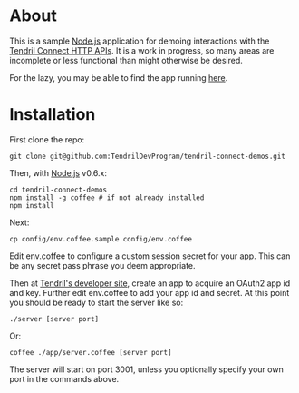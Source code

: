 # About

This is a sample [Node.js](http://nodejs.org) application for demoing interactions with the [Tendril Connect HTTP APIs](https://dev.tendrilinc.com/docs).  It is a work in progress, so many areas are incomplete or less functional than might otherwise be desired.

For the lazy, you may be able to find the app running [here](http://freezing-robot-5534.herokuapp.com).

# Installation

First clone the repo:

	git clone git@github.com:TendrilDevProgram/tendril-connect-demos.git

Then, with [Node.js](http://nodejs.org) v0.6.x:

	cd tendril-connect-demos
	npm install -g coffee # if not already installed
	npm install

Next:

	cp config/env.coffee.sample config/env.coffee

Edit env.coffee to configure a custom session secret for your app.  This can be any secret pass phrase you deem appropriate.

Then at [Tendril's developer site](https://dev.tendrilinc.com), create an app to acquire an OAuth2 app id and key.  Further edit env.coffee to add your app id and secret.  At this point you should be ready to start the server like so:

	./server [server port]

Or:

	coffee ./app/server.coffee [server port]

The server will start on port 3001, unless you optionally specify your own port in the commands above.
